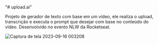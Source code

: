 "# upload.ai" 

Projeto de gerador de texto com base em um vídeo, ele realiza o upload, transcrição e executa o prompt que desejar com base no conteúdo do vídeo.
Desenvolvido no evento NLW da Rocketseat.

![Captura de tela 2023-09-16 003208](https://github.com/7iagoCabral/upload-ai-with-openai-api/assets/97841160/11a89540-afeb-469a-a248-fb11fb5d37ac)
